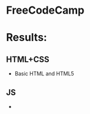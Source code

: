 # FreeCodeCamp
<h1>Results:</h1>
<h2>HTML+CSS</h2>
<ul>
  <li> Basic HTML and HTML5</li>
</ul>
<h2>JS</h2>
<ul>
  <li> </li>
</ul>
  
